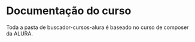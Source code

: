 # Documentação do curso

Toda a pasta de buscador-cursos-alura é baseado no curso de composer da ALURA.